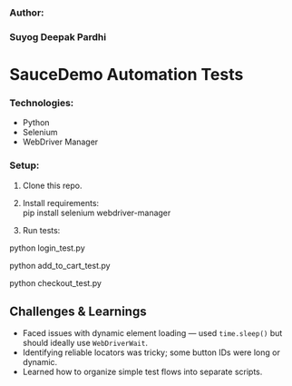 
### Author:
### Suyog Deepak Pardhi

# SauceDemo Automation Tests

### Technologies:
- Python
- Selenium
- WebDriver Manager

### Setup:

1. Clone this repo.

2. Install requirements:   
pip install selenium webdriver-manager

3. Run tests:

  python login_test.py

  python add_to_cart_test.py

  python checkout_test.py

## Challenges & Learnings

- Faced issues with dynamic element loading — used `time.sleep()` but should ideally use `WebDriverWait`.
- Identifying reliable locators was tricky; some button IDs were long or dynamic.
- Learned how to organize simple test flows into separate scripts.
